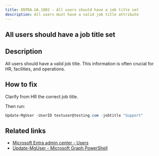 ```yaml
---
title: ENTRA.UA.1002 - All users should have a job title set
description: All users must have a valid job title attribute
---
```

## All users should have a job title set

## Description

All users should have a valid job title. This information is often crucial for HR, facilities, and operations.

## How to fix

Clarify from HR the correct job title.

Then run:

```powershell
Update-MgUser -UserID testuser@testing.com -jobtitle "Support"
```

## Related links

- [Microsoft Entra admin center - Users](https://entra.microsoft.com/#view/Microsoft_AAD_UsersAndTenants/UserManagementMenuBlade/~/AllUsers/menuId/)
- [Update-MgUser - Microsoft Graph PowerShell](https://learn.microsoft.com/en-us/powershell/module/microsoft.graph.users/update-mguser)

